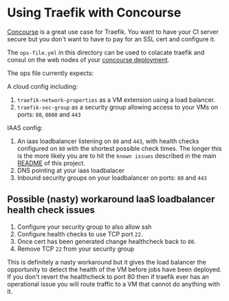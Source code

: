 # Using Traefik with Concourse

[Concourse](http://concourse.ci/) is a great use case for Traefik. You want to have your CI server secure but you don't want to have to pay for an SSL cert and configure it.

The `ops-file.yml` in this directory can be used to colacate traefik and consul on the web nodes of your [concourse deployment](https://github.com/concourse/concourse-deployment/tree/master/cluster).

The ops file currently expects:

A cloud config including:

1. `traefik-network-properties` as a VM extension using a load balancer.
1. `traefik-sec-group` as a security group allowing access to your VMs on ports: `80`, `8080` and `443`

IAAS config:

1. An iaas loadbalancer listening on `80` and `443`, with health checks configured on `80` with the shortest possible check times. The longer this is the more likely you are to hit the `known issues` described in the main [README](../../README.md) of this project.
1. DNS pointing at your iaas loadbalacer
1. Inbound security groups on your loadbalancer on ports: `80` and `443`

## Possible (nasty) workaround IaaS loadbalancer health check issues

1. Configure your security group to also allow ssh
1. Configure health checks to use TCP port `22`.
1. Once cert has been generated change healthcheck back to `80`.
1. Remove TCP `22` from your security group

This is definitely a nasty workaround but it gives the load balancer the opportunity to detect the health of the VM before jobs have been deployed. If you don't revert the healthcheck to port 80 then if traefik ever has an operational issue you will route traffic to a VM that cannot do anything with it.
